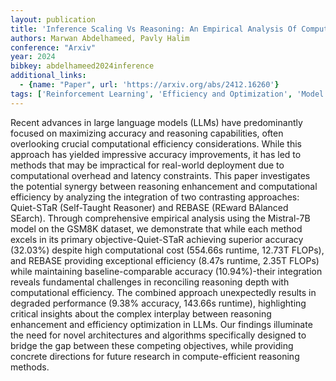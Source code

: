 ```yaml
---
layout: publication
title: 'Inference Scaling Vs Reasoning: An Empirical Analysis Of Compute-optimal LLM Problem-solving'
authors: Marwan Abdelhameed, Pavly Halim
conference: "Arxiv"
year: 2024
bibkey: abdelhameed2024inference
additional_links:
  - {name: "Paper", url: 'https://arxiv.org/abs/2412.16260'}
tags: ['Reinforcement Learning', 'Efficiency and Optimization', 'Model Architecture']
---
```

Recent advances in large language models (LLMs) have predominantly focused on
maximizing accuracy and reasoning capabilities, often overlooking crucial
computational efficiency considerations. While this approach has yielded
impressive accuracy improvements, it has led to methods that may be impractical
for real-world deployment due to computational overhead and latency
constraints. This paper investigates the potential synergy between reasoning
enhancement and computational efficiency by analyzing the integration of two
contrasting approaches: Quiet-STaR (Self-Taught Reasoner) and REBASE (REward
BAlanced SEarch). Through comprehensive empirical analysis using the Mistral-7B
model on the GSM8K dataset, we demonstrate that while each method excels in its
primary objective-Quiet-STaR achieving superior accuracy (32.03%) despite high
computational cost (554.66s runtime, 12.73T FLOPs), and REBASE providing
exceptional efficiency (8.47s runtime, 2.35T FLOPs) while maintaining
baseline-comparable accuracy (10.94%)-their integration reveals fundamental
challenges in reconciling reasoning depth with computational efficiency. The
combined approach unexpectedly results in degraded performance (9.38% accuracy,
143.66s runtime), highlighting critical insights about the complex interplay
between reasoning enhancement and efficiency optimization in LLMs. Our findings
illuminate the need for novel architectures and algorithms specifically
designed to bridge the gap between these competing objectives, while providing
concrete directions for future research in compute-efficient reasoning methods.

